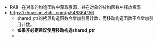 - RAII--在对象的构造函数中获取资源，并在对象的析构函数中释放资源
- https://zhuanlan.zhihu.com/p/548864356
	- shared_ptr的拷贝构造函数会增加引用计数，而移动构造函数不会增加引用计数。
	- **如果非必要建议使用移动构造shared_ptr**
	- 